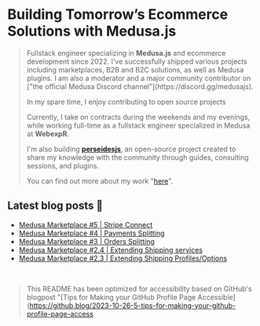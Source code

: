 <h1 align="left"><b>Building Tomorrow’s Ecommerce Solutions with Medusa.js</b></h1>

<blockquote>
    <p> 
         Fullstack engineer specializing in <b>Medusa.js</b> and ecommerce development since 2022. I've successfully shipped various projects including marketplaces, B2B and B2C solutions, as well as Medusa plugins. I am also a moderator and a major community contributor on ["the official Medusa Discord channel"](https://discord.gg/medusajs).
    </p>
    <p>
        In my spare time, I enjoy contributing to open source projects
    </p>
    <p>
        Currently, I take on contracts during the weekends and my evenings, while working full-time as a fullstack engineer specialized in Medusa at <b>WebexpR</b>.
    </p>
    <p>
        I'm also building <b><a href="https://github.com/perseidesjs">perseidesjs</a></b>, an open-source project created to share my knowledge with the community through guides, consulting sessions, and plugins.
    </p>
    <p>
        You can find out more about my work "<a href="https://imadil.dev">here</a>".
    </p>
</blockquote>

<h2 align="left">
    <b>
      Latest blog posts 📰
    </b>
</h2>

<!-- BLOG-POST-LIST:START -->
-   [Medusa Marketplace #5 | Stripe Connect](https://blog.perseides.org/medusa-marketplace-5-stripe-connect)
-   [Medusa Marketplace #4 | Payments Splitting](https://blog.perseides.org/medusa-marketplace-4-payments-splitting)
-   [Medusa Marketplace #3 | Orders Splitting](https://blog.perseides.org/medusa-marketplace-3-orders-splitting)
-   [Medusa Marketplace #2.4 | Extending Shipping services](https://blog.perseides.org/medusa-marketplace-24-extending-shipping-services)
-   [Medusa Marketplace #2.3 | Extending Shipping Profiles/Options](https://blog.perseides.org/medusa-marketplace-23-extending-shipping-profilesoptions)
<!-- BLOG-POST-LIST:END -->

<br/>

> This README has been optimized for accessibility based on GitHub's blogpost "[Tips for Making your GitHub Profile Page Accessible](https://github.blog/2023-10-26-5-tips-for-making-your-github-profile-page-access

